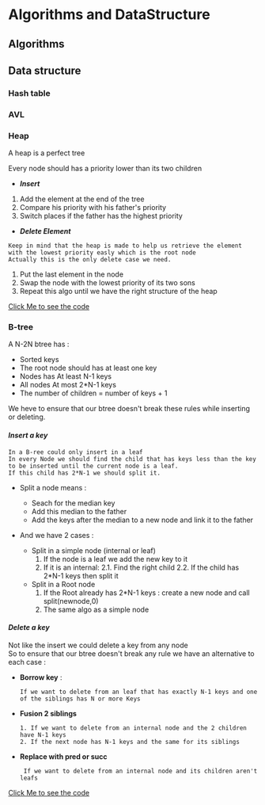 # Algorithms and DataStructure

## Algorithms 

## Data structure 

### Hash table 
### AVL 
### Heap  

 A heap is a perfect tree 
 
 Every node should has a priority lower than its two children  


- ***Insert***

 1. Add the element at the end of the tree 
 2. Compare his priority with his father's priority
 3. Switch places if the father has the highest priority

- ***Delete Element***
```
Keep in mind that the heap is made to help us retrieve the element with the lowest priority easly which is the root node 
Actually this is the only delete case we need.  
```
1. Put the last element in the node 
2. Swap the node with the lowest priority of its two sons 
3. Repeat this algo until we have the right structure of the heap 

[Click Me to see the code](https://github.com/rihemebh/algorithms-and-data-structure/blob/main/heap/main.cpp)

### B-tree

A N-2N btree has :

- Sorted keys 
- The root node should has at least one key 
- Nodes has At least N-1 keys 
- All nodes At most 2*N-1 keys
- The number of children = number of keys + 1 

We heve to ensure that our btree doesn't break these rules while inserting or deleting.

#### ***Insert a key***

```
In a B-ree could only insert in a leaf 
In every Node we should find the child that has keys less than the key to be inserted until the current node is a leaf.
If this child has 2*N-1 we should split it.
```

- Split a node means :
    - Seach for the median key 
    - Add this median to the father
    - Add the keys after the median to a new node and link it to the father

- And we have 2 cases : 
    - Split in a simple node  (internal or leaf)
        1. If the node is a leaf we add the new key to it 
        2. If it is an internal: 
            2.1. Find the right child 
            2.2. If the child has 2*N-1 keys then split it 
    - Split in a Root node 
        1. If the Root already has 2*N-1 keys : create a new node and call split(newnode,0)
        2. The same algo as a simple node 
    

       
#### ***Delete a key***



Not like the insert we could delete a key from any node   
So to ensure that our btree doesn't break any rule we have an alternative to each case : 

- **Borrow key** : 
    ```
    If we want to delete from an leaf that has exactly N-1 keys and one of the siblings has N or more Keys
    
    ```

- **Fusion 2 siblings**
    ```
    1. If we want to delete from an internal node and the 2 children have N-1 keys
    2. If the next node has N-1 keys and the same for its siblings 
    ```
- **Replace with pred or succ**
    ```
     If we want to delete from an internal node and its children aren't leafs 
    ```
    
   

[Click Me to see the code](https://github.com/rihemebh/algorithms-and-data-structure/blob/main/btree/main.cpp)











